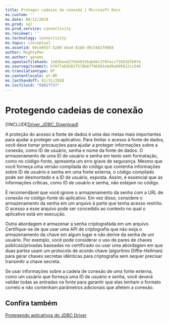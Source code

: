 ```yaml
---
title: Proteger cadeias de conexão | Microsoft Docs
ms.custom: ''
ms.date: 08/12/2019
ms.prod: sql
ms.prod_service: connectivity
ms.reviewer: ''
ms.technology: connectivity
ms.topic: conceptual
ms.assetid: 69ce8557-5260-4ea4-81b8-d0c5481f0868
author: MightyPen
ms.author: genemi
ms.openlocfilehash: 1483beed275649156ab84c370facc716818fb974
ms.sourcegitcommit: b78f7ab9281f570b87f96991ebd9a095812cc546
ms.translationtype: HT
ms.contentlocale: pt-BR
ms.lasthandoff: 01/31/2020
ms.locfileid: "69027737"
---
```

# <a name="securing-connection-strings"></a>Protegendo cadeias de conexão

[!INCLUDE[Driver_JDBC_Download](../../includes/driver_jdbc_download.md)]

A proteção do acesso à fonte de dados é uma das metas mais importantes para ajudar a proteger um aplicativo. Para limitar o acesso à fonte de dados, você deve tomar precauções para ajudar a proteger informações sobre a conexão, como ID de usuário, senha e nome da fonte de dados. O armazenamento de uma ID de usuário e senha em texto sem formatação, como no código-fonte, apresenta um erro grave de segurança. Mesmo que você forneça uma versão compilada do código que contenha informações sobre ID de usuário e senha em uma fonte externa, o código compilado pode ser desmontado e a ID de usuário, exposta. Assim, é essencial que as informações críticas, como ID de usuário e senha, não estejam no código.

É recomendável que você ignore o armazenamento da senha com a URL de conexão no código-fonte do aplicativo. Em vez disso, considere o armazenamento da senha em um arquivo à parte que tenha acesso restrito. O acesso a esse arquivo pode ser concedido ao contexto no qual o aplicativo está em execução.

Outra abordagem é armazenar a senha criptografada em um arquivo. Certifique-se de que usar uma API de criptografia que não exija o armazenamento da chave em algum lugar e não derive da senha de um usuário. Por exemplo, você pode considerar o uso de pares de chaves públicas/privadas baseadas no certificado ou usar uma abordagem em que duas partes usam um protocolo de acordo chave (algoritmo Diffie-Hellman) para gerar chaves secretas idênticas para criptografia sem sequer precisar transmitir a chave secreta.

Se usar informações sobre a cadeia de conexão de uma fonte externa, como um usuário que forneça uma ID de usuário e senha, você deverá validar todas as entradas na fonte para garantir que elas tenham o formato correto e não contenham parâmetros adicionais que afetem a conexão.

## <a name="see-also"></a>Confira também

[Protegendo aplicativos do JDBC Driver](../../connect/jdbc/securing-jdbc-driver-applications.md)
